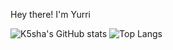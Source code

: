 Hey there! I'm Yurri

![K5sha's GitHub stats](https://github-readme-stats.vercel.app/api?username=k5sha&show_icons=true&theme=tokyonight)
![Top Langs](https://github-readme-stats.vercel.app/api/top-langs/?username=k5sha&layout=compact&theme=tokyonight)
